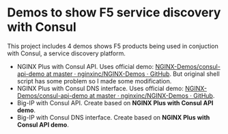 # Demos to show F5 service discovery with Consul

This project includes 4 demos shows F5 products being used in conjuction with Consul, a service discovery platform. 

- NGINX Plus with Consul API. Uses official demo: [NGINX-Demos/consul-api-demo at master · nginxinc/NGINX-Demos · GitHub](https://github.com/nginxinc/NGINX-Demos/tree/master/consul-api-demo). But original shell script has some problem so I made some modification.
- NGINX Plus with Consul DNS interface. Uses official demo: [NGINX-Demos/consul-api-demo at master · nginxinc/NGINX-Demos · GitHub](https://github.com/nginxinc/NGINX-Demos/tree/master/consul-api-demo).
- Big-IP with Consul API. Create based on **NGINX Plus with Consul API demo**.
- Big-IP with Consul DNS interface. Create based on **NGINX Plus with Consul API demo**.
